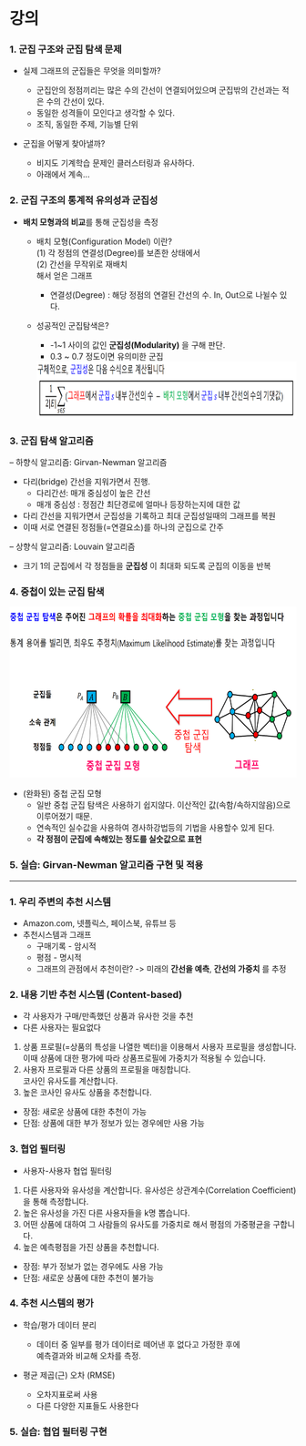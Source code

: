 # 강의

### 1. 군집 구조와 군집 탐색 문제  
* 실제 그래프의 군집들은 무엇을 의미할까?
  * 군집안의 정점끼리는 많은 수의 간선이 연결되어있으며 군집밖의 간선과는 적은 수의 간선이 있다.
  * 동일한 성격들이 모인다고 생각할 수 있다.
  * 조직, 동일한 주제, 기능별 단위
  
* 군집을 어떻게 찾아낼까?
  * 비지도 기계학습 문제인 클러스터링과 유사하다.
  * 아래에서 계속...

### 2. 군집 구조의 통계적 유의성과 군집성
* **배치 모형과의 비교**를 통해 군집성을 측정
  * 배치 모형(Configuration Model) 이란?  
      (1) 각 정점의 연결성(Degree)를 보존한 상태에서  
      (2) 간선을 무작위로 재배치  
      해서 얻은 그래프
      * 연결성(Degree) : 해당 정점의 연결된 간선의 수. In, Out으로 나뉠수 있다.
   
  * 성공적인 군집탐색은?   
      * -1~1 사이의 값인 **군집성(Modularity)** 을 구해 판단.  
      * 0.3 ~ 0.7 정도이면 유의미한 군집
      <img src="https://github.com/bitwarrior1/bcaitech/blob/main/new/img/modularity.png" width="800" height="100" />

### 3. 군집 탐색 알고리즘
– 하향식 알고리즘: Girvan-Newman 알고리즘
  * 다리(bridge) 간선을 지워가면서 진행.
    * 다리간선: 매개 중심성이 높은 간선
    * 매개 중심성 : 정점간 최단경로에 얼마나 등장하는지에 대한 값
  * 다리 간선을 지워가면서 군집성을 기록하고 최대 군집성일때의 그래프를 복원
  * 이때 서로 연결된 정점들(=연결요소)를 하나의 군집으로 간주
  
– 상향식 알고리즘: Louvain 알고리즘
  * 크기 1의 군집에서 각 정점들을 **군집성** 이 최대화 되도록 군집의 이동을 반복
  
### 4. 중첩이 있는 군집 탐색
<img src="https://github.com/bitwarrior1/bcaitech/blob/main/new/img/%EC%A4%91%EC%B2%A9%EA%B5%B0%EC%A7%91%ED%83%90%EC%83%89.png" width="700" height="300">

* (완화된) 중첩 군집 모형  
  * 일반 중첩 군집 탐색은 사용하기 쉽지않다. 이산적인 값(속함/속하지않음)으로 이루어졌기 때문.
  * 연속적인 실수값을 사용하여 경사하강법등의 기법을 사용할수 있게 된다.
  * **각 정점이 군집에 속해있는 정도를 실숫값으로 표현**
    
### 5. 실습: Girvan-Newman 알고리즘 구현 및 적용

---

### 1. 우리 주변의 추천 시스템
 * Amazon.com, 넷플릭스, 페이스북, 유튜브 등
 * 추천시스템과 그래프
    * 구매기록 - 암시적
    * 평점 - 명시적
    * 그래프의 관점에서 추천이란? -> 미래의 **간선을 예측**, **간선의 가중치** 를 추정
 
### 2. 내용 기반 추천 시스템 (Content-based)
* 각 사용자가 구매/만족했던 상품과 유사한 것을 추천
* 다른 사용자는 필요없다

1. 상품 프로필(=상품의 특성을 나열한 벡터)을 이용해서 사용자 프로필을 생성합니다.  
   이때 상품에 대한 평가에 따라 상품프로필에 가중치가 적용될 수 있습니다.
2. 사용자 프로필과 다른 상품의 프로필을 매칭합니다.  
   코사인 유사도를 계산합니다.
3. 높은 코사인 유사도 상품을 추천합니다.
  
* 장점: 새로운 상품에 대한 추천이 가능
* 단점: 상품에 대한 부가 정보가 있는 경우에만 사용 가능

### 3. 협업 필터링
* 사용자-사용자 협업 필터링

1. 다른 사용자와 유사성을 계산합니다. 유사성은 상관계수(Correlation Coefficient)을 통해 측정합니다.
2. 높은 유사성을 가진 다른 사용자들을 k명 뽑습니다.
3. 어떤 상품에 대하여 그 사람들의 유사도를 가중치로 해서 평점의 가중평균을 구합니다.
4. 높은 예측평점을 가진 상품을 추천합니다.

* 장점: 부가 정보가 없는 경우에도 사용 가능
* 단점: 새로운 상품에 대한 추천이 불가능

### 4. 추천 시스템의 평가
* 학습/평가 데이터 분리
  * 데이터 중 일부를 평가 데이터로 떼어낸 후 없다고 가정한 후에  
    예측결과와 비교해 오차를 측정.
  
* 평균 제곱(근) 오차  (RMSE) 
   * 오차지표로써 사용
   * 다른 다양한 지표들도 사용한다

### 5. 실습: 협업 필터링 구현
